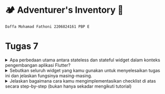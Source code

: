# :camping: Adventurer's Inventory :school_satchel:
`Daffa Mohamad Fathoni 2206824161
PBP E`

# Tugas 7

<details>
<summary>Apa perbedaan utama antara stateless dan stateful widget dalam konteks pengembangan aplikasi Flutter?</summary>

<br>

`state` pada flutter adalah data atau variabel yang digunakan untuk membangun UI (User Interface) di flutter yang dapat berubah selama waktu aplikasi berjalan. `state` merujuk kepada data yang memengaruhi tampilan atau perilaku dari suatu widget. State adalah salah satu konsep utama dalam pembuatan aplikasi Flutter.

Terdapat dua jenis state:

|Stateless Widget|Stateful Widget|
| --- | --- |
|tidak memiliki data yang berubah selama masa hidupnya |data yang dapat berubah selama masa hidupnya |
|dapat memanggil method build sekali ketika widget pertama kali dimuat | dapat memanggil method build ulang ketika ada perubahan state dengan menggunakan method setState |
|tidak memerlukan class tambahan untuk mengatur state | memerlukan class tambahan yang meng-extend State untuk mengatur state|
|menampilkan data yang sifatnya statis atau tidak perlu adanya perubahan nilai | menampilkan data yang sifatnya dinamis atau membutuhkan perubahan nilai|

#### Contoh kode Stateless Widget
```dart
class MyApp extends statelessWidget{
    @override
    Widget build(BuildContext context){
        return MaterialApp(
            ...
        )
    }
}
```

#### Contoh kode Stateful Widget
```dart
class MyHomePage extends statefulWidget {
    MyHomePage({Key key, this.title}) : super(key: key);
    final String title;

    @override
    _MyHomePageState createState() => _MyHomePageState();
}
```
</details>

<details>
<summary>Sebutkan seluruh widget yang kamu gunakan untuk menyelesaikan tugas ini dan jelaskan fungsinya masing-masing.</summary>

- `MaterialApp`: Ini adalah widget yang digunakan untuk menginisialisasi aplikasi Flutter, dan di dalamnya, Anda dapat mengatur konfigurasi global seperti tema.

- `Scaffold`: Ini adalah widget yang memberikan kerangka dasar untuk aplikasi Anda, termasuk AppBar, FloatingActionButton, dan lain-lain.

- `AppBar`: Widget ini digunakan untuk menampilkan bilah atas (app bar) yang berisi judul aplikasi.

- `SingleChildScrollView`: Widget ini digunakan untuk membuat area yang dapat di-scroll ketika kontennya lebih besar dari layar.

- `Padding`: Widget ini digunakan untuk memberikan jarak (padding) di sekitar kontennya.

- `Column`: Widget ini digunakan untuk menampilkan child widgets secara vertikal dalam kolom.

- `GridView.count`: Widget ini digunakan untuk menampilkan item dalam grid dengan jumlah kolom yang telah ditentukan.

- `InkWell`: Widget ini digunakan untuk membuat area responsif terhadap sentuhan (tap) dengan efek splash.

- `SnackBar`: Widget ini digunakan untuk menampilkan pesan singkat (biasanya sebagai respons atas tindakan pengguna) di bagian bawah layar.

- `Material`: Ini adalah widget yang mengelilingi konten card untuk memberikan efek Material Design.

- `Container`: Widget ini digunakan untuk mengelilingi ikon dan teks dalam card.

- `Icon`: Widget ini digunakan untuk menampilkan ikon.

- `Text`: Widget ini digunakan untuk menampilkan teks.

</details>

<details>
<summary>Jelaskan bagaimana cara kamu mengimplementasikan checklist di atas secara step-by-step (bukan hanya sekadar mengikuti tutorial)</summary>

<br>

- [x] Membuat sebuah program Flutter baru dengan tema inventory seperti tugas-tugas sebelumnya.

1. Membuat project Flutter baru dengan command `flutter create adventurers_inventory` dan dilanjutkan `cd adventurers_inventory`

2. Inisiasi git dengan `git init` dan menyambungkan dengan repository remote di GitHub dengan `git remote add origin https://github.com/fathonidf/adventurers-inventory-mobile.git`

3. Menjalankan project Flutter dengan `flutter run`

- [x] Membuat tiga tombol sederhana dengan ikon dan teks untuk:

1. Pertama-tama, membuat `main.dart` sebagai inisiasi MyApp di awal dengan kode berikut

```dart
import 'package:flutter/material.dart';
import 'package:adventurers_inventory/menu.dart';

void main() {
  runApp(const MyApp());
}

class MyApp extends StatelessWidget {
  const MyApp({super.key});

  // This widget is the root of your application.
  @override
  Widget build(BuildContext context) {
    return MaterialApp(
      title: 'Flutter Demo',
      theme: ThemeData(
        colorScheme: ColorScheme.fromSeed(seedColor: Colors.indigo),
        useMaterial3: true,
      ),
      home: MyHomePage(),
    );
  }
}
```

Pada kode di atas, menjadikan home dengan memanggil fungsi dari class `MyHomePage` yang berada pada `menu.dart`. Agar dapat diakses, maka file diimport dengan `import 'package:adventurers_inventory/menu.dart';`

2. Membuat dan mendefinisikan suatu class untuk barang-barang yang akan dijual sebagai berikut

```dart
class ShopItem {
  final String name;
  final IconData icon;
  final Color color;

  ShopItem(this.name, this.icon, this.color);
}
```

attribute tambahan yaitu color untuk pengerjaan bonus pada Tugas 7 ini.

3. Kemudian menambahkan class `MyHomePage` yang merupakan `StatelessWidget` kode pada `menu.dart` sebagai berikut

```dart
class MyHomePage extends StatelessWidget {
  MyHomePage({Key? key}) : super(key: key);
  final List<ShopItem> items = [
    ShopItem("Lihat Item", Icons.checklist, Colors.red),
    ShopItem("Tambah Item", Icons.add_shopping_cart, Colors.yellow.shade600),
    ShopItem("Logout", Icons.logout, Colors.green),
  ];

  @override
  Widget build(BuildContext context) {
    return Scaffold(
      appBar: AppBar(
        title: const Text(
          'Adventurer\'s Inventory ',
        ),
      ),
      body: SingleChildScrollView(
        // Widget wrapper yang dapat discroll
        child: Padding(
          padding: const EdgeInsets.all(10.0), // Set padding dari halaman
          child: Column(
            // Widget untuk menampilkan children secara vertikal
            children: <Widget>[
              const Padding(
                padding: EdgeInsets.only(top: 10.0, bottom: 10.0),
                // Widget Text untuk menampilkan tulisan dengan alignment center dan style yang sesuai
                child: Text(
                  'Inventory Store', // Text yang menandakan toko
                  textAlign: TextAlign.center,
                  style: TextStyle(
                    fontSize: 30,
                    fontWeight: FontWeight.bold,
                  ),
                ),
              ),
              // Grid layout
              GridView.count(
                // Container pada card kita.
                primary: true,
                padding: const EdgeInsets.all(20),
                crossAxisSpacing: 10,
                mainAxisSpacing: 10,
                crossAxisCount: 3,
                shrinkWrap: true,
                children: items.map((ShopItem item) {
                  // Iterasi untuk setiap item
                  return ShopCard(item);
                }).toList(),
              ),
            ],
          ),
        ),
      ),
    );
  }
}
```

Kode tersebut membuat suatu home page container dengan menampilkan Widget button-button dengan judul `"Inventory Store"`.
Pada `final List<ShopItem> items` menginstansiasi object baru dengan menambahkannya pada list `items` meliputi `"Lihat Item"`, `"Tambah Produk"`, dan `"Logout"`.

Penambahan instansiasi attribute color untuk bonus tugas 7

4. Selanjutnya membuat widget stateless baru untuk menampilkan `ShopCard` tersebut

```dart
class ShopCard extends StatelessWidget {
  final ShopItem item;

  const ShopCard(this.item, {super.key}); // Constructor

  @override
  Widget build(BuildContext context) {
    return Material(
      child: InkWell(
        // Area responsive terhadap sentuhan
        onTap: () {
          // Memunculkan SnackBar ketika diklik
          ScaffoldMessenger.of(context)
            ..hideCurrentSnackBar()
            ..showSnackBar(SnackBar(
                content: Text("Kamu telah menekan tombol ${item.name}!"),
                backgroundColor: item.color,
              )
            );
        },
        child: Container(
          // Container untuk menyimpan Icon dan Text
          color: item.color,
          padding: const EdgeInsets.all(8),
          child: Center(
            child: Column(
              mainAxisAlignment: MainAxisAlignment.center,
              children: [
                Icon(
                  item.icon,
                  color: Colors.white,
                  size: 30.0,
                ),
                const Padding(padding: EdgeInsets.all(3)),
                Text(
                  item.name,
                  textAlign: TextAlign.center,
                  style: const TextStyle(color: Colors.white),
                ),
              ],
            ),
          ),
        ),
      ),
    );
  }
}
```

Card tersebut akan ditampilkan dengan iterasi oleh MyHomePage.

- [x] Melihat daftar item `Lihat Item`

```dart
    final List<ShopItem> items = [
    ShopItem("Lihat Item", Icons.checklist, Colors.red),
];
```

- [x] Menambah item `Tambah Item`

```dart
    final List<ShopItem> items = [
    ShopItem("Tambah Item", Icons.add_shopping_cart, Colors.yellow.shade600),
];
```

- [x] Logout `Logout`

```dart
    final List<ShopItem> items = [
    ShopItem("Logout", Icons.logout, Colors.green),
];
```

- [x] Memunculkan Snackbar dengan tulisan:
    - [x] "Kamu telah menekan tombol Lihat Item" ketika tombol `Lihat Item` ditekan.
    - [x] "Kamu telah menekan tombol Tambah Item" ketika tombol `Tambah Item` ditekan.
    - [x] "Kamu telah menekan tombol Logout" ketika tombol `Logout` ditekan.

    Hal tersebut dilakukan dengan menjadikannya responsive melalui `onTap: ()` dan menambahkan `ScaffoldMessenger.of(context)`
    ```dart
    onTap: () {
          // Memunculkan SnackBar ketika diklik
          ScaffoldMessenger.of(context)
            ..hideCurrentSnackBar()
            ..showSnackBar(SnackBar(
                content: Text("Kamu telah menekan tombol ${item.name}!"),
                backgroundColor: item.color,
              )
            );
        },
    ```

    Karena setiap Card dimunculkan secara iterasi dari `MyHomePage`, maka tiap Card dapat mengakses item yang diinisiasi oleh constructor sehingga mengkonkatenasinya dengan `${item.name}`

- [x] Melakukan add-commit-push ke GitHub.

```
git add .

git commit -m "Selesai Tugas 7"

git push -u origin main
```

</details>